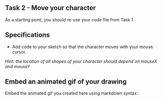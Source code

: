 ## Task 2 - Move your character

As a starting point, you should re-use your code file from Task 1.

## Specifications

- Add code to your sketch so that the character moves with your mouse cursor. 

*Hint: the location of all shapes of your character should depend on mouseX and mouseY*

## Embed an animated gif of your drawing

Embed the animated gif you created here using markdown syntax: